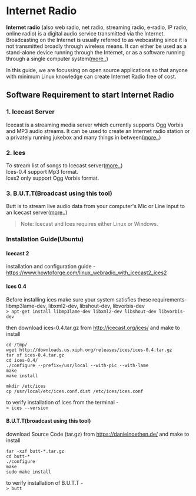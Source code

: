 # Internet Radio
**Internet radio** (also web radio, net radio, streaming radio, e-radio, IP radio, online radio) is a digital audio service transmitted via the Internet. Broadcasting on the Internet is usually referred to as webcasting since it is not transmitted broadly through wireless means. It can either be used as a stand-alone device running through the Internet, or as a software running through a single computer system([more..](https://en.wikipedia.org/wiki/Internet_radio))<br/>

In this guide, we are focussing on open source applications so that anyone with minimum Linux knowledge can create Internet Radio free of cost. 

## Software Requirement to start Internet Radio

### 1. Icecast Server
Icecast is a streaming media server which currently supports Ogg Vorbis and MP3 audio streams. It can be used to create an Internet radio station or a privately running jukebox and many things in between([more..](http://icecast.org/docs/icecast-2.4.1/introduction.html))<br/>
### 2. Ices 
To stream list of songs to Icecast server([more..](http://icecast.org/docs/icecast-2.4.1/introduction.html))<br/>
Ices-0.4 support Mp3 format.<br/>
Ices2 only support Ogg Vorbis format.<br/>
### 3. B.U.T.T(Broadcast using this tool)
Butt is to stream live audio data from your computer's Mic or Line input to an Icecast server([more..](http://icecast.org/docs/icecast-2.4.1/introduction.html))

> Note: Icecast and Ices requires either Linux or Windows.

### Installation Guide(Ubuntu)
#### Icecast 2
installation and configuration guide -<br/>
https://www.howtoforge.com/linux_webradio_with_icecast2_ices2
#### Ices 0.4
Before installing ices make sure your system satisfies these requirements-<br/>
libmp3lame-dev, libxml2-dev, libshout-dev, libvorbis-dev <br/>
```> apt-get install libmp3lame-dev libxml2-dev libshout-dev libvorbis-dev```<br/>

then download ices-0.4.tar.gz from http://icecast.org/ices/ and make to install<br/>
```
cd /tmp/
wget http://downloads.us.xiph.org/releases/ices/ices-0.4.tar.gz
tar xf ices-0.4.tar.gz
cd ices-0.4/
./configure --prefix=/usr/local --with-pic --with-lame
make
make install

mkdir /etc/ices
cp /usr/local/etc/ices.conf.dist /etc/ices/ices.conf
```
to verify installation of Ices from the terminal -<br/>
```> ices --version ```

#### B.U.T.T(broadcast using this tool)
download Source Code (tar.gz) from https://danielnoethen.de/ and make to install<br/>
```
tar -xzf butt-*.tar.gz
cd butt-*
./configure
make
sudo make install
```
to verify installation of B.U.T.T -<br/>
```> butt ```
